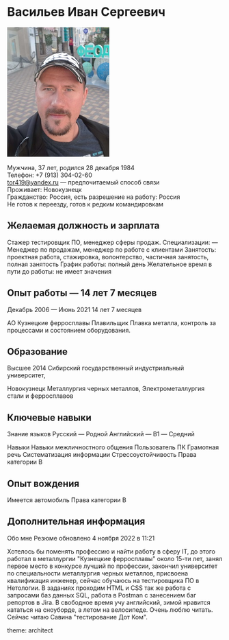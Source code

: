 # Васильев Иван Сергеевич
![фото](/img/1663158425981.JPEG)

Мужчина, 37 лет, родился 28 декабря 1984  
Телефон: +7 (913) 304-02-60  
tor419@yandex.ru — предпочитаемый способ связи  
Проживает: Новокузнецк  
Гражданство: Россия, есть разрешение на работу: Россия  
Не готов к переезду, готов к редким командировкам  

## Желаемая должность и зарплата
Стажер тестировщик ПО, менеджер сферы продаж.
Специализации:
— Менеджер по продажам, менеджер по работе с клиентами
Занятость: проектная работа, стажировка, волонтерство, частичная занятость,
полная занятость
График работы: полный день
Желательное время в пути до работы: не имеет значения

## Опыт работы — 14 лет 7 месяцев
Декабрь 2006 —
Июнь 2021
14 лет 7 месяцев

АО Кузнецкие ферросплавы
Плавильщик
Плавка металла, контроль за процессами и состоянием оборудования.

## Образование
Высшее
2014 Сибирский государственный индустриальный университет,

Новокузнецк
Металлургия черных металлов, Электрометаллургия стали и ферросплавов

## Ключевые навыки
Знание языков Русский — Родной
Английский — B1 — Средний

Навыки Навыки межличностного общения Пользователь ПК Грамотная речь
Систематизация информации Стрессоустойчивость Права категории B

## Опыт вождения
Имеется автомобиль
Права категории B

## Дополнительная информация
Обо мне
Резюме обновлено 4 ноября 2022 в 11:21

Хотелось бы поменять профессию и найти работу в сферу IT, до этого работал в металлургии
"Кузнецкие ферросплавы" около 15-ти лет, занял первое место в конкурсе лучший по
профессии, закончил университет по специальности металлургия черных металлов,
присвоена квалификация инженер, сейчас обучаюсь на тестировщика ПО в Нетологии. В
заданиях проходим HTML и CSS так же работа с запросами баз данных SQL, работа в Postman
с занесением баг репортов в Jira. В свободное время учу английский, зимой нравится
кататься на сноуборде, а летом на велосипеде. Очень люблю читать. Сейчас читаю Савина "тестирование Дот Ком".

theme: architect
